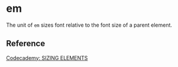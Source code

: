 # em

The unit of `em` sizes font relative to the font size of a parent element.

## Reference

[Codecademy: SIZING ELEMENTS](www.codecademy.com)
